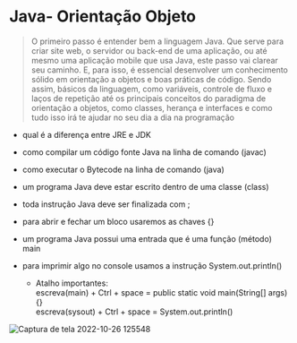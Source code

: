

<h1>Java- Orientação Objeto</h1>

>O primeiro passo é entender bem a linguagem Java. Que serve para criar site web, o servidor ou back-end de uma aplicação, ou até mesmo uma aplicação mobile que usa Java, este passo vai clarear seu caminho. E, para isso, é essencial desenvolver um conhecimento sólido em orientação a objetos e boas práticas de código. Sendo assim, básicos da linguagem, como variáveis, controle de fluxo e laços de repetição até os principais conceitos do paradigma de orientação a objetos, como classes, herança e interfaces e como tudo isso irá te ajudar no seu dia a dia na programação

* qual é a diferença entre JRE e JDK
* como compilar um código fonte Java na linha de comando (javac)
* como executar o Bytecode na linha de comando (java)
* um programa Java deve estar escrito dentro de uma classe (class)
* toda instrução Java deve ser finalizada com ;
* para abrir e fechar um bloco usaremos as chaves {}
* um programa Java possui uma entrada que é uma função (método) main
* para imprimir algo no console usamos a instrução System.out.println()

  * Atalho importantes: <br>
escreva(main) + Ctrl + space = public static void main(String[] args){} <br>
escreva(sysout) + Ctrl + space = System.out.println()




![Captura de tela 2022-10-26 125548](https://user-images.githubusercontent.com/85083611/198075566-eaf1a3fa-3338-46d1-a222-9003cf61873b.png)
